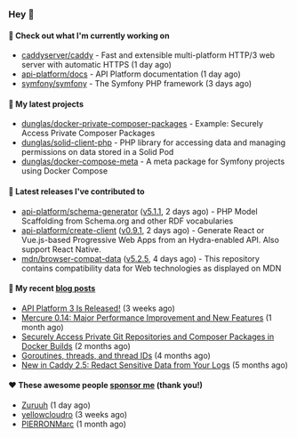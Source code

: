 ### Hey 👋

#### 👷 Check out what I'm currently working on

- [caddyserver/caddy](https://github.com/caddyserver/caddy) - Fast and extensible multi-platform HTTP/3 web server with automatic HTTPS (1 day ago)
- [api-platform/docs](https://github.com/api-platform/docs) - API Platform documentation (1 day ago)
- [symfony/symfony](https://github.com/symfony/symfony) - The Symfony PHP framework (3 days ago)

#### 🌱 My latest projects

- [dunglas/docker-private-composer-packages](https://github.com/dunglas/docker-private-composer-packages) - Example: Securely Access Private Composer Packages
- [dunglas/solid-client-php](https://github.com/dunglas/solid-client-php) - PHP library for accessing data and managing permissions on data stored in a Solid Pod
- [dunglas/docker-compose-meta](https://github.com/dunglas/docker-compose-meta) - A meta package for Symfony projects using Docker Compose

#### 🔭 Latest releases I've contributed to

- [api-platform/schema-generator](https://github.com/api-platform/schema-generator) ([v5.1.1](https://github.com/api-platform/schema-generator/releases/tag/v5.1.1), 2 days ago) - PHP Model Scaffolding from Schema.org and other RDF vocabularies
- [api-platform/create-client](https://github.com/api-platform/create-client) ([v0.9.1](https://github.com/api-platform/create-client/releases/tag/v0.9.1), 2 days ago) - Generate React or Vue.js-based Progressive Web Apps from an Hydra-enabled API. Also support React Native.
- [mdn/browser-compat-data](https://github.com/mdn/browser-compat-data) ([v5.2.5](https://github.com/mdn/browser-compat-data/releases/tag/v5.2.5), 4 days ago) - This repository contains compatibility data for Web technologies as displayed on MDN

#### 📜 My recent [blog posts](https://dunglas.fr)

- [API Platform 3 Is Released!](https://dunglas.dev/2022/09/api-platform-3-is-released/) (3 weeks ago)
- [Mercure 0.14: Major Performance Improvement and New Features](https://dunglas.dev/2022/09/mercure-0-14/) (1 month ago)
- [Securely Access Private Git Repositories and Composer Packages in Docker Builds](https://dunglas.dev/2022/08/securely-access-private-git-repositories-and-composer-packages-in-docker-builds/) (2 months ago)
- [Goroutines, threads, and thread IDs](https://dunglas.dev/2022/05/goroutines-threads-and-thread-ids/) (4 months ago)
- [New in Caddy 2.5: Redact Sensitive Data from Your Logs](https://dunglas.dev/2022/04/caddy-logging-security-improvements/) (5 months ago)

#### ❤️ These awesome people [sponsor me](https://github.com/sponsors/dunglas) (thank you!)

- [Zuruuh](https://github.com/Zuruuh) (1 day ago)
- [yellowcloudro](https://github.com/yellowcloudro) (3 weeks ago)
- [PIERRONMarc](https://github.com/PIERRONMarc) (1 month ago)
